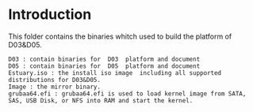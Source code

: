 # Introduction
This folder contains the binaries whitch used to build the platform of D03&D05.
```
D03 : contain binaries for  D03  platform and document
D05 : contain binaries for  D05  platform and document
Estuary.iso : the install iso image  including all supported distributions for D03&D05.
Image : the mirror binary.
grubaa64.efi : grubaa64.efi is used to load kernel image from SATA, SAS, USB Disk, or NFS into RAM and start the kernel.
```

